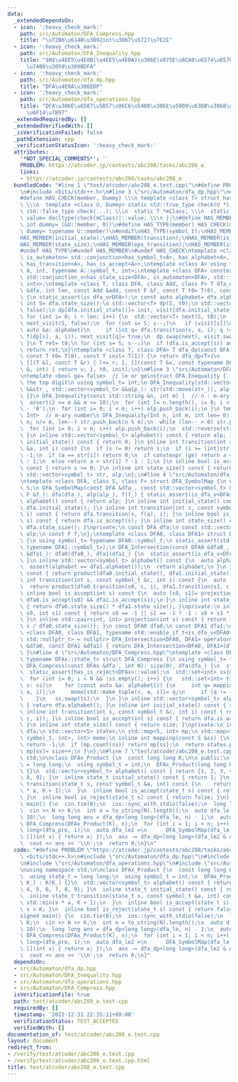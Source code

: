 ```yaml
---
data:
  _extendedDependsOn:
  - icon: ':heavy_check_mark:'
    path: src/Automaton/DFA_Compress.hpp
    title: "\u72B6\u614B\u3092int\u3067\u5727\u7E2E"
  - icon: ':heavy_check_mark:'
    path: src/Automaton/DFA_Inequality.hpp
    title: "$N$\u4EE5\u4E0B(\u4EE5\u4E0A)\u306E\u975E\u8CA0\u6574\u6570\u3092\u53D7\
      \u7406\u3059\u308BDFA"
  - icon: ':heavy_check_mark:'
    path: src/Automaton/dfa_dp.hpp
    title: "DFA\u4E0A\u306EDP"
  - icon: ':heavy_check_mark:'
    path: src/Automaton/dfa_operations.hpp
    title: "DFA\u306E\u6587\u5B57\u96C6\u5408\u306E\u5909\u63DB\u3068\u7A4D\u96C6\u5408\
      \u6F14\u7B97"
  _extendedRequiredBy: []
  _extendedVerifiedWith: []
  _isVerificationFailed: false
  _pathExtension: cpp
  _verificationStatusIcon: ':heavy_check_mark:'
  attributes:
    '*NOT_SPECIAL_COMMENTS*': ''
    PROBLEM: https://atcoder.jp/contests/abc208/tasks/abc208_e
    links:
    - https://atcoder.jp/contests/abc208/tasks/abc208_e
  bundledCode: "#line 1 \"test/atcoder/abc208_e.test.cpp\"\n#define PROBLEM \"https://atcoder.jp/contests/abc208/tasks/abc208_e\"\
    \n#include <bits/stdc++.h>\n#line 3 \"src/Automaton/dfa_dp.hpp\"\n#ifndef HAS_CHECK\n\
    #define HAS_CHECK(member, Dummy) \\\n template <class T> struct has_##member {\
    \ \\\n  template <class U, Dummy> static std::true_type check(U *); \\\n  static\
    \ std::false_type check(...); \\\n  static T *mClass; \\\n  static const bool\
    \ value= decltype(check(mClass))::value; \\\n };\n#define HAS_MEMBER(member) HAS_CHECK(member,\
    \ int dummy= (&U::member, 0))\n#define HAS_TYPE(member) HAS_CHECK(member, class\
    \ dummy= typename U::member)\n#endif\nHAS_TYPE(symbol_t);\nHAS_MEMBER(alphabet);\n\
    HAS_MEMBER(initial_state);\nHAS_MEMBER(transition);\nHAS_MEMBER(is_accept);\n\
    HAS_MEMBER(state_size);\nHAS_MEMBER(eps_transition);\nHAS_MEMBER(is_reject);\n\
    #undef HAS_TYPE\n#undef HAS_MEMBER\n#undef HAS_CHECK\ntemplate <class A> using\
    \ is_automaton= std::conjunction<has_symbol_t<A>, has_alphabet<A>, has_initial_state<A>,\
    \ has_transition<A>, has_is_accept<A>>;\ntemplate <class A> using trans_t= std::invoke_result_t<decltype(&A::transition),\
    \ A, int, typename A::symbol_t, int>;\ntemplate <class DFA> constexpr bool is_dfa_v=\
    \ std::conjunction_v<has_state_size<DFA>, is_automaton<DFA>, std::is_same<trans_t<DFA>,\
    \ int>>;\ntemplate <class T, class DFA, class Add, class F> T dfa_dp(const DFA\
    \ &dfa, int len, const Add &add, const F &f, const T t0= T(0), const T init= T(1))\
    \ {\n static_assert(is_dfa_v<DFA>);\n const auto alphabet= dfa.alphabet();\n const\
    \ int S= dfa.state_size();\n std::vector<T> dp(S, t0);\n std::vector<char> visit(S,\
    \ false);\n dp[dfa.initial_state()]= init, visit[dfa.initial_state()]= true;\n\
    \ for (int i= 0; i < len; i++) {\n  std::vector<T> next(S, t0);\n  std::vector<char>\
    \ next_visit(S, false);\n  for (int s= S; s--;)\n   if (visit[s])\n    for (const\
    \ auto &a: alphabet)\n     if (int q= dfa.transition(s, a, i); q != -1) add(next[q],\
    \ f(dp[s], a, i)), next_visit[q]= true;\n  dp.swap(next), visit.swap(next_visit);\n\
    \ }\n T ret= t0;\n for (int s= S; s--;)\n  if (dfa.is_accept(s)) add(ret, dp[s]);\n\
    \ return ret;\n}\ntemplate <class T, class DFA> T dfa_dp(const DFA &dfa, int len,\
    \ const T t0= T(0), const T init= T(1)) {\n return dfa_dp<T>(\n     dfa, len,\
    \ [](T &l, const T &r) { l+= r; }, [](const T &v, const typename DFA::symbol_t\
    \ &, int) { return v; }, t0, init);\n}\n#line 3 \"src/Automaton/DFA_Inequality.hpp\"\
    \ntemplate <bool ge= false>  // le or ge\nstruct DFA_Inequality {    // view from\
    \ the top digit\n using symbol_t= int;\n DFA_Inequality(std::vector<symbol_t>\
    \ &&str_, std::vector<symbol_t> &&alp_): str(std::move(str_)), alp(std::move(alp_))\
    \ {}\n DFA_Inequality(const std::string &n, int m) {  // n : m-ary notation\n\
    \  assert(2 <= m && m <= 10);\n  for (int l= n.length(), i= 0; i < l;) str.push_back(n[i++]\
    \ - '0');\n  for (int i= 0; i < m; i++) alp.push_back(i);\n }\n template <class\
    \ Int>  // m-ary number\n DFA_Inequality(Int n, int m, int len= 0) {\n  for (;\
    \ n; n/= m, len--) str.push_back(n % m);\n  while (len-- > 0) str.push_back(0);\n\
    \  for (int i= 0; i < m; i++) alp.push_back(i);\n  std::reverse(str.begin(), str.end());\n\
    \ }\n inline std::vector<symbol_t> alphabet() const { return alp; }\n inline int\
    \ initial_state() const { return 0; }\n inline int transition(int s, const symbol_t\
    \ &a, int i) const {\n  if (s != 0) return s;\n  if (i >= (int)str.size()) return\
    \ -1;\n  if (a == str[i]) return 0;\n  if constexpr (ge) return a < str[i] ? -1\
    \ : 1;\n  else return a > str[i] ? -1 : 1;\n }\n inline bool is_accept(int s)\
    \ const { return s >= 0; }\n inline int state_size() const { return 2; }\nprivate:\n\
    \ std::vector<symbol_t> str, alp;\n};\n#line 4 \"src/Automaton/dfa_operations.hpp\"\
    \ntemplate <class DFA, class S, class F> struct DFA_SymbolMap {\n using symbol_t=\
    \ S;\n DFA_SymbolMap(const DFA &dfa_, const std::vector<symbol_t> &alp_, const\
    \ F &f_): dfa(dfa_), alp(alp_), f(f_) { static_assert(is_dfa_v<DFA>); }\n std::vector<symbol_t>\
    \ alphabet() const { return alp; }\n inline int initial_state() const { return\
    \ dfa.initial_state(); }\n inline int transition(int s, const symbol_t &a, int\
    \ i) const { return dfa.transition(s, f(a), i); }\n inline bool is_accept(int\
    \ s) const { return dfa.is_accept(s); }\n inline int state_size() const { return\
    \ dfa.state_size(); }\nprivate:\n const DFA dfa;\n const std::vector<symbol_t>\
    \ alp;\n const F f;\n};\ntemplate <class DFA0, class DFA1> struct DFA_Intersection\
    \ {\n using symbol_t= typename DFA0::symbol_t;\n static_assert(std::is_same_v<symbol_t,\
    \ typename DFA1::symbol_t>);\n DFA_Intersection(const DFA0 &dfa0_, const DFA1\
    \ &dfa1_): dfa0(dfa0_), dfa1(dfa1_) {\n  static_assert(is_dfa_v<DFA0>);\n  static_assert(is_dfa_v<DFA1>);\n\
    \ }\n inline std::vector<symbol_t> alphabet() const {\n  auto alphabet= dfa0.alphabet();\n\
    \  assert(alphabet == dfa1.alphabet());\n  return alphabet;\n }\n inline int initial_state()\
    \ const { return product(dfa0.initial_state(), dfa1.initial_state()); }\n inline\
    \ int transition(int s, const symbol_t &c, int i) const {\n  auto [s0, s1]= projection(s);\n\
    \  return product(dfa0.transition(s0, c, i), dfa1.transition(s1, c, i));\n }\n\
    \ inline bool is_accept(int s) const {\n  auto [s0, s1]= projection(s);\n  return\
    \ dfa0.is_accept(s0) && dfa1.is_accept(s1);\n }\n inline int state_size() const\
    \ { return dfa0.state_size() * dfa1.state_size(); }\nprivate:\n inline int product(int\
    \ s0, int s1) const { return s0 == -1 || s1 == -1 ? -1 : s0 + s1 * dfa0.state_size();\
    \ }\n inline std::pair<int, int> projection(int s) const { return {s % dfa0.state_size(),\
    \ s / dfa0.state_size()}; }\n const DFA0 dfa0;\n const DFA1 dfa1;\n};\ntemplate\
    \ <class DFA0, class DFA1, typename std::enable_if_t<is_dfa_v<DFA0> && is_dfa_v<DFA1>,\
    \ std::nullptr_t> = nullptr> DFA_Intersection<DFA0, DFA1> operator&(const DFA0\
    \ &dfa0, const DFA1 &dfa1) { return DFA_Intersection<DFA0, DFA1>(dfa0, dfa1);\
    \ }\n#line 4 \"src/Automaton/DFA_Compress.hpp\"\ntemplate <class DFAx, class S=\
    \ typename DFAx::state_t> struct DFA_Compress {\n using symbol_t= typename DFAx::symbol_t;\n\
    \ DFA_Compress(const DFAx &dfa_, int N): size(0), dfa(dfa_) {\n  static_assert(is_automaton<DFAx>::value);\n\
    \  static_assert(has_is_reject<DFAx>::value);\n  std::set<int> ss{mapping(dfa.initial_state())};\n\
    \  for (int i= 0; i < N && !ss.empty(); i++) {\n   std::set<int> ts;\n   for (int\
    \ s: ss)\n    for (const auto &a: alphabet()) {\n     int q= mapping(dfa.transition(states[s],\
    \ a, i));\n     memo[std::make_tuple(s, a, i)]= q;\n     if (q != -1) ts.insert(q);\n\
    \    }\n   ss.swap(ts);\n  }\n }\n inline std::vector<symbol_t> alphabet() const\
    \ { return dfa.alphabet(); }\n inline int initial_state() const { return 0; }\n\
    \ inline int transition(int s, const symbol_t &c, int i) const { return memo.at(std::make_tuple(s,\
    \ c, i)); }\n inline bool is_accept(int s) const { return dfa.is_accept(states[s]);\
    \ }\n inline int state_size() const { return size; }\nprivate:\n int size;\n DFAx\
    \ dfa;\n std::vector<S> states;\n std::map<S, int> mp;\n std::map<std::tuple<int,\
    \ symbol_t, int>, int> memo;\n inline int mapping(const S &ss) {\n  if (dfa.is_reject(ss))\
    \ return -1;\n  if (mp.count(ss)) return mp[ss];\n  return states.push_back(ss),\
    \ mp[ss]= size++;\n }\n};\n#line 7 \"test/atcoder/abc208_e.test.cpp\"\nusing namespace\
    \ std;\n\nclass DFAx_Product {\n  const long long K;\n\n public:\n  using state_t\
    \ = long long;\n  using symbol_t = int;\n  DFAx_Product(long long K_) : K(K_)\
    \ {}\n  std::vector<symbol_t> alphabet() const { return {1, 2, 3, 4, 5, 6, 7,\
    \ 8, 9}; }\n  inline state_t initial_state() const { return 1; }\n  inline state_t\
    \ transition(state_t s, const symbol_t &a, int) const {\n    return std::min(s\
    \ * a, K + 1);\n  }\n  inline bool is_accept(state_t s) const { return s > K;\
    \ }\n  inline bool is_reject(state_t s) const { return false; }\n};\n\nsigned\
    \ main() {\n  cin.tie(0);\n  ios::sync_with_stdio(false);\n  long long N, K;\n\
    \  cin >> N >> K;\n  int n = to_string(N).length();\n  auto dfa_le = DFA_Inequality(N,\
    \ 10);\n  long long ans = dfa_dp<long long>(dfa_le, n) - 1;\n  auto dfa_pro =\
    \ DFA_Compress(DFAx_Product(K), n);\n  for (int i = 1; i < n; i++) ans -= dfa_dp<long\
    \ long>(dfa_pro, i);\n  auto dfa_le2 =\n      DFA_SymbolMap(dfa_le, dfa_pro.alphabet(),\
    \ [](int x) { return x; });\n  ans -= dfa_dp<long long>(dfa_le2 & dfa_pro, n);\n\
    \  cout << ans << '\\n';\n  return 0;\n}\n"
  code: "#define PROBLEM \"https://atcoder.jp/contests/abc208/tasks/abc208_e\"\n#include\
    \ <bits/stdc++.h>\n#include \"src/Automaton/dfa_dp.hpp\"\n#include \"src/Automaton/DFA_Inequality.hpp\"\
    \n#include \"src/Automaton/dfa_operations.hpp\"\n#include \"src/Automaton/DFA_Compress.hpp\"\
    \nusing namespace std;\n\nclass DFAx_Product {\n  const long long K;\n\n public:\n\
    \  using state_t = long long;\n  using symbol_t = int;\n  DFAx_Product(long long\
    \ K_) : K(K_) {}\n  std::vector<symbol_t> alphabet() const { return {1, 2, 3,\
    \ 4, 5, 6, 7, 8, 9}; }\n  inline state_t initial_state() const { return 1; }\n\
    \  inline state_t transition(state_t s, const symbol_t &a, int) const {\n    return\
    \ std::min(s * a, K + 1);\n  }\n  inline bool is_accept(state_t s) const { return\
    \ s > K; }\n  inline bool is_reject(state_t s) const { return false; }\n};\n\n\
    signed main() {\n  cin.tie(0);\n  ios::sync_with_stdio(false);\n  long long N,\
    \ K;\n  cin >> N >> K;\n  int n = to_string(N).length();\n  auto dfa_le = DFA_Inequality(N,\
    \ 10);\n  long long ans = dfa_dp<long long>(dfa_le, n) - 1;\n  auto dfa_pro =\
    \ DFA_Compress(DFAx_Product(K), n);\n  for (int i = 1; i < n; i++) ans -= dfa_dp<long\
    \ long>(dfa_pro, i);\n  auto dfa_le2 =\n      DFA_SymbolMap(dfa_le, dfa_pro.alphabet(),\
    \ [](int x) { return x; });\n  ans -= dfa_dp<long long>(dfa_le2 & dfa_pro, n);\n\
    \  cout << ans << '\\n';\n  return 0;\n}"
  dependsOn:
  - src/Automaton/dfa_dp.hpp
  - src/Automaton/DFA_Inequality.hpp
  - src/Automaton/dfa_operations.hpp
  - src/Automaton/DFA_Compress.hpp
  isVerificationFile: true
  path: test/atcoder/abc208_e.test.cpp
  requiredBy: []
  timestamp: '2022-12-31 22:35:11+09:00'
  verificationStatus: TEST_ACCEPTED
  verifiedWith: []
documentation_of: test/atcoder/abc208_e.test.cpp
layout: document
redirect_from:
- /verify/test/atcoder/abc208_e.test.cpp
- /verify/test/atcoder/abc208_e.test.cpp.html
title: test/atcoder/abc208_e.test.cpp
---
```

